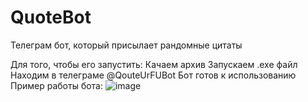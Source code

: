 # QuoteBot
Телеграм бот, который присылает рандомные цитаты

Для того, чтобы его запустить:
Качаем архив
Запускаем .exe файл
Находим в телеграме @QouteUrFUBot
Бот готов к использованию
Пример работы бота:
![image](https://github.com/user-attachments/assets/a344bf63-6640-4b01-a720-cb71c79a9107)

